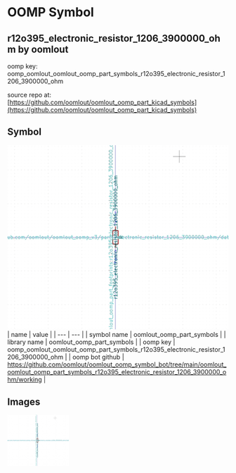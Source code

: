 # OOMP Symbol  
## r12o395_electronic_resistor_1206_3900000_ohm  by oomlout  
  
oomp key: oomp_oomlout_oomlout_oomp_part_symbols_r12o395_electronic_resistor_1206_3900000_ohm  
  
source repo at: [https://github.com/oomlout/oomlout_oomp_part_kicad_symbols](https://github.com/oomlout/oomlout_oomp_part_kicad_symbols)  
## Symbol  
  
[![working.png](working_600.png)](working.png)  
| name | value | 
| --- | --- | 
| symbol name | oomlout_oomp_part_symbols | 
| library name | oomlout_oomp_part_symbols | 
| oomp key | oomp_oomlout_oomlout_oomp_part_symbols_r12o395_electronic_resistor_1206_3900000_ohm | 
| oomp bot github | https://github.com/oomlout/oomlout_oomp_symbol_bot/tree/main/oomlout_oomlout_oomp_part_symbols_r12o395_electronic_resistor_1206_3900000_ohm/working | 
## Images  
  
[![working.png](working_140.png)](working.png)  
